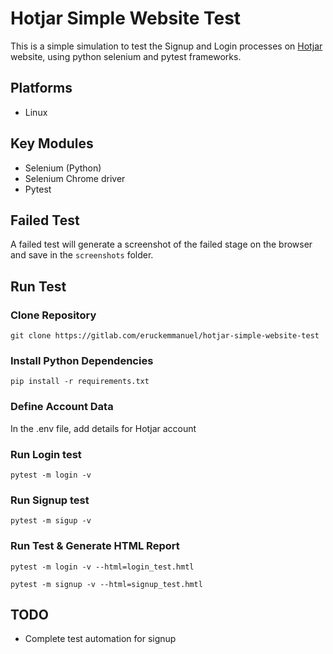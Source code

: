 # Hotjar Simple Website Test
This is a simple simulation to test the Signup and Login processes
on [Hotjar](https://hotjar.com) website, using python selenium and pytest
frameworks.

## Platforms
* Linux

## Key Modules
* Selenium (Python)
* Selenium Chrome driver
* Pytest

## Failed Test
A failed test will generate a screenshot of the failed stage on the browser and save
in the `screenshots` folder.

## Run Test

### Clone Repository
```
git clone https://gitlab.com/eruckemmanuel/hotjar-simple-website-test
```

### Install Python Dependencies
```
pip install -r requirements.txt
```

### Define Account Data
In the .env file, add details for Hotjar account


### Run Login test
```
pytest -m login -v
```

### Run Signup test
```
pytest -m sigup -v
```

### Run Test & Generate HTML Report
```
pytest -m login -v --html=login_test.hmtl
```

```
pytest -m signup -v --html=signup_test.hmtl
```


## TODO
* Complete test automation for signup